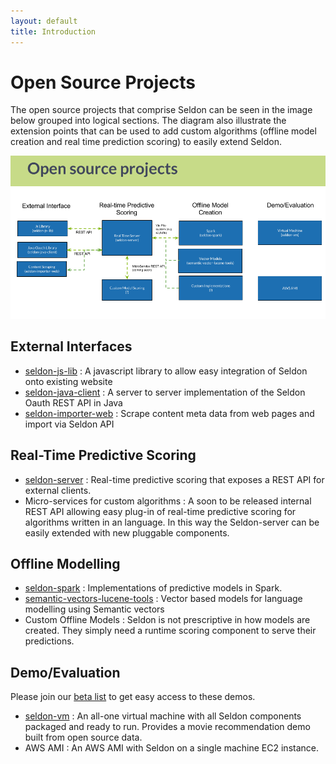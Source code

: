 ```yaml
---
layout: default
title: Introduction 
---
```




# Open Source Projects
The open source projects that comprise Seldon can be seen in the image below grouped into logical sections. The diagram also illustrate the extension points that can be used to add custom algorithms (offline model creation and real time prediction scoring) to easily extend Seldon.

![Open Source Projects](/img/OpenSourceProjects.png "Open Source Projects (project at https://github.com/SeldonIO")

## External Interfaces

 * [seldon-js-lib](https://github.com/SeldonIO/seldon-js-lib) : A javascript library to allow easy integration of Seldon onto existing website
 * [seldon-java-client](https://github.com/SeldonIO/seldon-java-client) : A server to server implementation of the Seldon Oauth REST API in Java
 * [seldon-importer-web](https://github.com/SeldonIO/seldon-importer-web) : Scrape content meta data from web pages and import via Seldon API

## Real-Time Predictive Scoring

 * [seldon-server](https://github.com/SeldonIO/seldon-server) : Real-time predictive scoring that exposes a REST API for external clients.
 * Micro-services for custom algorithms : A soon to be released internal REST API allowing easy plug-in of real-time predictive scoring for algorithms written in an language. In this way the Seldon-server can be easily extended with new pluggable components.

## Offline Modelling

 * [seldon-spark](https://github.com/SeldonIO/seldon-spark) : Implementations of predictive models in Spark.
 * [semantic-vectors-lucene-tools](https://github.com/SeldonIO/semantic-vectors-lucene-tools) : Vector based models for language modelling using Semantic vectors
 * Custom Offline Models : Seldon is not prescriptive in how models are created. They simply need a runtime scoring component to serve their predictions.

## Demo/Evaluation

Please join our [beta list](http://www.seldon.io/open-source) to get easy access to these demos.

 * [seldon-vm](https://github.com/SeldonIO/seldon-vm) : An all-one virtual machine with all Seldon components packaged and ready to run. Provides a movie recommendation demo built from open source data.
 * AWS AMI : An AWS AMI with Seldon on a single machine EC2 instance.
